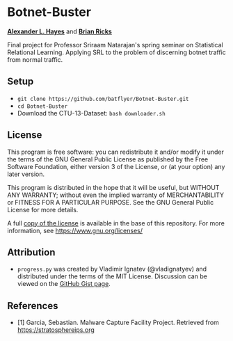 # Botnet-Buster

**[Alexander L. Hayes](https://github.com/batflyer)** and **[Brian Ricks](https://github.com/absolutefunk)**

Final project for Professor Sriraam Natarajan's spring seminar on Statistical Relational Learning. Applying SRL to the problem of discerning botnet traffic from normal traffic.

## Setup

* `git clone https://github.com/batflyer/Botnet-Buster.git`
* `cd Botnet-Buster`
* Download the CTU-13-Dataset: `bash downloader.sh`

## License

This program is free software: you can redistribute it and/or modify it under the terms of the GNU General Public License as published by the Free Software Foundation, either version 3 of the License, or (at your option) any later version.

This program is distributed in the hope that it will be useful, but WITHOUT ANY WARRANTY; without even the implied warranty of MERCHANTABILITY or FITNESS FOR A PARTICULAR PURPOSE. See the GNU General Public License for more details.

A full [copy of the license](https://github.com/batflyer/Botnet-Buster/blob/master/LICENSE) is available in the base of this repository. For more information, see https://www.gnu.org/licenses/

## Attribution

* `progress.py` was created by Vladimir Ignatev (@vladignatyev) and distributed under the terms of the MIT License. Discussion can be viewed on the [GitHub Gist page](https://gist.github.com/vladignatyev/06860ec2040cb497f0f3).

## References

* [1] Garcia, Sebastian. Malware Capture Facility Project. Retrieved from https://stratosphereips.org
